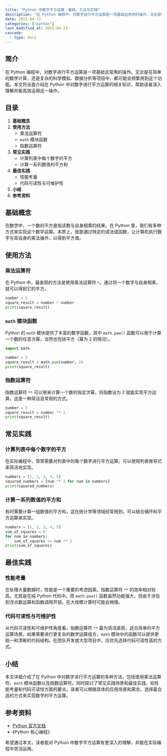 ```yaml
---
title: "Python 中数字平方运算：基础、方法与实践"
description: "在 Python 编程中，对数字进行平方运算是一项基础且常用的操作。无论是在简单的数学计算，还是复杂的科学模拟、数据分析等项目中，都可能会频繁用到这个功能。本文将全面介绍在 Python 中对数字进行平方运算的相关知识，帮助读者深入理解并能高效运用这一操作。"
date: 2025-04-13
categories: ["python"]
last_modified_at: 2025-04-13
cascade:
  - type: docs
---
```



## 简介
在 Python 编程中，对数字进行平方运算是一项基础且常用的操作。无论是在简单的数学计算，还是复杂的科学模拟、数据分析等项目中，都可能会频繁用到这个功能。本文将全面介绍在 Python 中对数字进行平方运算的相关知识，帮助读者深入理解并能高效运用这一操作。

<!-- more -->
## 目录
1. **基础概念**
2. **使用方法**
    - 乘法运算符
    - `math` 模块函数
    - 指数运算符
3. **常见实践**
    - 计算列表中每个数字的平方
    - 计算一系列数值的平方和
4. **最佳实践**
    - 性能考量
    - 代码可读性与可维护性
5. **小结**
6. **参考资料**

## 基础概念
在数学中，一个数的平方是指该数与自身相乘的结果。在 Python 里，我们有多种方式来实现这个数学运算。本质上，就是通过特定的语法或函数，让计算机执行数字与其自身的乘法操作，以得到平方值。

## 使用方法

### 乘法运算符
在 Python 中，最直观的方法是使用乘法运算符 `*`。通过将一个数字与自身相乘，就可以得到它的平方。

```python
number = 5
square_result = number * number
print(square_result)  
```

### `math` 模块函数
Python 的 `math` 模块提供了丰富的数学函数，其中 `math.pow()` 函数可以用于计算一个数的任意次幂，当然也包括平方（幂为 2 的情况）。

```python
import math

number = 5
square_result = math.pow(number, 2)
print(square_result)  
```

### 指数运算符
指数运算符 `**` 可以用来计算一个数的指定次幂，将指数设为 2 就能实现平方运算。这是一种简洁且常用的方式。

```python
number = 5
square_result = number ** 2
print(square_result)  
```

## 常见实践

### 计算列表中每个数字的平方
在实际编程中，常常需要对列表中的每个数字进行平方运算。可以使用列表推导式来简洁地实现。

```python
numbers = [1, 2, 3, 4, 5]
squared_numbers = [num ** 2 for num in numbers]
print(squared_numbers)  
```

### 计算一系列数值的平方和
有时需要计算一组数值的平方和，这在统计学等领域经常用到。可以结合循环和平方运算来实现。

```python
numbers = [1, 2, 3, 4, 5]
sum_of_squares = 0
for num in numbers:
    sum_of_squares += num ** 2
print(sum_of_squares)  
```

## 最佳实践

### 性能考量
在处理大量数据时，性能是一个重要的考虑因素。指数运算符 `**` 的效率相对较高，尤其是在纯 Python 代码中。而 `math.pow()` 函数虽然功能强大，但由于涉及到浮点数运算和函数调用开销，在大规模计算时可能会稍慢。

### 代码可读性与可维护性
从代码可读性和可维护性角度看，指数运算符 `**` 最为简洁直观，适合简单的平方运算场景。如果需要进行更复杂的数学运算组合，`math` 模块中的函数可以提供更统一和清晰的代码结构。在团队开发或大型项目中，应优先选择代码可读性高的方式。

## 小结
本文详细介绍了在 Python 中对数字进行平方运算的多种方法，包括使用乘法运算符、`math` 模块函数以及指数运算符。同时探讨了常见实践场景和最佳实践，如性能考量和代码可读性方面的要点。读者可以根据具体的应用场景和需求，选择最合适的方式来实现数字的平方运算。

## 参考资料
- [Python 官方文档](https://docs.python.org/3/)
- 《Python 核心编程》

希望通过本文，读者能对 Python 中数字平方运算有更深入的理解，并能在实际编程中灵活运用。  